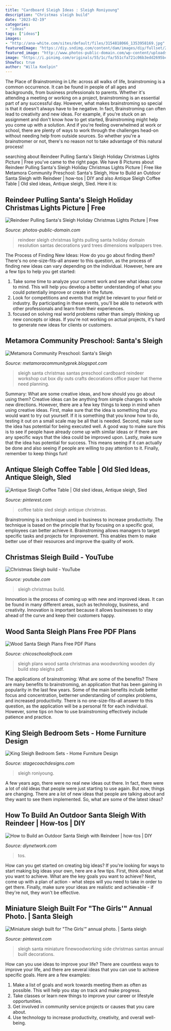 ```yaml
---
title: "Cardboard Sleigh Ideas : Sleigh Roniyoung"
description: "Christmas sleigh build"
date: "2023-02-19"
categories:
- "ideas"
tags: ["ideas"]
images:
- "http://ana-white.com/sites/default/files/3154818066_1353958169.jpg"
featuredImage: "https://diy.sndimg.com/content/dam/images/diy/fullset/2011/10/3/0/Original_Sleigh-Legs-to-Base_s4x3.jpg.rend.hgtvcom.616.462.suffix/1420709625706.jpeg"
featured_image: "http://www.photos-public-domain.com/wp-content/uploads/2012/12/reindeer-pulling-santas-sleigh-holiday-christmas-lights.jpg"
image: "https://i.pinimg.com/originals/55/1c/fa/551cfa721c06b3edd2695bcc65339a34.jpg"
ShowToc: true
author: "Willa Koelpin"
---
```



The Place of Brainstroming in Life:
across all walks of life, brainstroming is a common occurrence. It can be found in people of all ages and backgrounds, from business professionals to parents. Whether it's attending a meeting or working on a project, brainstroming is an essential part of any successful day. However, what makes brainstroming so special is that it doesn't always have to be negative. In fact, Brainstroming can often lead to creativity and new ideas. For example, if you're stuck on an assignment and don't know how to get started, Brainstroming might help you come up with a solution. And if you're feeling overwhelmed at work or school, there are plenty of ways to work through the challenges head-on without needing help from outside sources. So whether you're a brainstromer or not, there's no reason not to take advantage of this natural process!

	

		
searching about Reindeer Pulling Santa&#039;s Sleigh Holiday Christmas Lights Picture | Free you've came to the right page. We have 8 Pictures about Reindeer Pulling Santa&#039;s Sleigh Holiday Christmas Lights Picture | Free like Metamora Community Preschool: Santa&#039;s Sleigh, How to Build an Outdoor Santa Sleigh with Reindeer | how-tos | DIY and also Antique Sleigh Coffee Table | Old sled ideas, Antique sleigh, Sled. Here it is:
		
    
## Reindeer Pulling Santa&#039;s Sleigh Holiday Christmas Lights Picture | Free

<img loading=lazy src="http://www.photos-public-domain.com/wp-content/uploads/2012/12/reindeer-pulling-santas-sleigh-holiday-christmas-lights.jpg" onerror="this.onerror=null;this.src='https://tse1.mm.bing.net/th?id=OIP.RcYX67YRpY_sOdYc_cgBrQHaFj&amp;pid=15.1';" alt="Reindeer Pulling Santa&#039;s Sleigh Holiday Christmas Lights Picture | Free">

_Source: photos-public-domain.com_

>reindeer sleigh christmas lights pulling santa holiday domain resolution santas decorations yard trees dimensions wallpapers tree. 

	

The Process of Finding New Ideas: How do you go about finding them?
There's no one-size-fits-all answer to this question, as the process of finding new ideas can vary depending on the individual. However, here are a few tips to help you get started: 
1. Take some time to analyze your current work and see what ideas come to mind. This will help you develop a better understanding of what you could potentially improve or create in the future. 
2. Look for competitions and events that might be relevant to your field or industry. By participating in these events, you'll be able to network with other professionals and learn from their experiences. 
3. focused on solving real world problems rather than simply thinking up new concepts or ideas. If you're not working on actual projects, it's hard to generate new ideas for clients or customers. 

    
## Metamora Community Preschool: Santa&#039;s Sleigh

<img loading=lazy src="https://3.bp.blogspot.com/-Hq65LpX__7I/UEJTfx3wCrI/AAAAAAAABss/lTsiuUWL5bI/s1600/IMG_3748.JPG" onerror="this.onerror=null;this.src='https://tse1.mm.bing.net/th?id=OIP.zvIRnSb1i1RhMRZwhLTiggHaGK&amp;pid=15.1';" alt="Metamora Community Preschool: Santa&#039;s Sleigh">

_Source: metamoracommunityprek.blogspot.com_

>sleigh santa christmas santas preschool cardboard reindeer workshop cut box diy outs crafts decorations office paper hat theme need planning. 

	

Summary: What are some creative ideas, and how should you go about using them?
Creative ideas can be anything from simple changes to whole new directions. However, there are a few key things to keep in mind when using creative ideas. First, make sure that the idea is something that you would want to try out yourself. If it is something that you know how to do, testing it out on a small scale may be all that is needed. Second, make sure the idea has potential for being executed well. A good way to make sure this is to see if people have already come up with similar ideas or if there are any specific ways that the idea could be improved upon. Lastly, make sure that the idea has potential for success. This means seeing if it can actually be done and also seeing if people are willing to pay attention to it. Finally, remember to keep things fun!

    
## Antique Sleigh Coffee Table | Old Sled Ideas, Antique Sleigh, Sled

<img loading=lazy src="https://i.pinimg.com/originals/2a/b3/27/2ab327623a047c4730886653716d08c9.jpg" onerror="this.onerror=null;this.src='https://tse3.mm.bing.net/th?id=OIP.7jKmO21vWJxbkMYnkSjtqgHaFj&amp;pid=15.1';" alt="Antique Sleigh Coffee Table | Old sled ideas, Antique sleigh, Sled">

_Source: pinterest.com_

>coffee table sled sleigh antique christmas. 

	

Brainstroming is a technique used in business to increase productivity. The technique is based on the principle that by focusing on a specific goal, employees can better achieve it. Brainstroming allows managers to target specific tasks and projects for improvement. This enables them to make better use of their resources and improve the quality of work.

    
## Christmas Sleigh Build - YouTube

<img loading=lazy src="https://i.ytimg.com/vi/3rYVNr3hwYQ/maxresdefault.jpg" onerror="this.onerror=null;this.src='https://tse1.mm.bing.net/th?id=OIP.ZGofDYXzVi3g-evd7sMzmgHaEK&amp;pid=15.1';" alt="Christmas Sleigh build - YouTube">

_Source: youtube.com_

>sleigh christmas build. 

	

Innovation is the process of coming up with new and improved ideas. It can be found in many different areas, such as technology, business, and creativity. Innovation is important because it allows businesses to stay ahead of the curve and keep their customers happy.

    
## Wood Santa Sleigh Plans Free PDF Plans

<img loading=lazy src="http://ana-white.com/sites/default/files/3154818066_1353958169.jpg" onerror="this.onerror=null;this.src='https://tse3.mm.bing.net/th?id=OIP.MsRQqH4R488gwZG4cqDo_AHaE7&amp;pid=15.1';" alt="Wood Santa Sleigh Plans Free PDF Plans">

_Source: chicoschoolofrock.com_

>sleigh plans wood santa christmas ana woodworking wooden diy build step sleighs pdf. 

	

The applications of brainstroming: What are some of the benefits?
There are many benefits to brainstroming, an application that has been gaining in popularity in the last few years. Some of the main benefits include better focus and concentration, betterner understanding of complex problems, and increased productivity. There is no one-size-fits-all answer to this question, as the application will be a personal fit for each individual. However, some tips on how to use brainstroming effectively include patience and practice.

    
## King Sleigh Bedroom Sets - Home Furniture Design

<img loading=lazy src="https://www.stagecoachdesigns.com/wp-content/uploads/2015/11/King-Sleigh-Bedroom-Sets.jpg" onerror="this.onerror=null;this.src='https://tse1.mm.bing.net/th?id=OIP.U6UXw-n0Ow3uu_hXMzYbUAHaFm&amp;pid=15.1';" alt="King Sleigh Bedroom Sets - Home Furniture Design">

_Source: stagecoachdesigns.com_

>sleigh roniyoung. 

	

A few years ago, there were no real new ideas out there. In fact, there were a lot of old ideas that people were just starting to use again. But now, things are changing. There are a lot of new ideas that people are talking about and they want to see them implemented. So, what are some of the latest ideas?

    
## How To Build An Outdoor Santa Sleigh With Reindeer | How-tos | DIY

<img loading=lazy src="https://diy.sndimg.com/content/dam/images/diy/fullset/2011/10/3/0/Original_Sleigh-Legs-to-Base_s4x3.jpg.rend.hgtvcom.616.462.suffix/1420709625706.jpeg" onerror="this.onerror=null;this.src='https://tse2.mm.bing.net/th?id=OIP.mwvzxm7G991tHwcJdQruEgHaFj&amp;pid=15.1';" alt="How to Build an Outdoor Santa Sleigh with Reindeer | how-tos | DIY">

_Source: diynetwork.com_

>tos. 

	

How can you get started on creating big ideas?
If you're looking for ways to start making big ideas your own, here are a few tips. First, think about what you want to achieve. What are the key goals you want to achieve? Next, come up with a plan of action - what steps will you need to take in order to get there. Finally, make sure your ideas are realistic and achievable - if they're not, they won't be effective.

    
## Miniature Sleigh Built For &quot;The Girls&#039;&quot; Annual Photo. | Santa Sleigh

<img loading=lazy src="https://i.pinimg.com/originals/55/1c/fa/551cfa721c06b3edd2695bcc65339a34.jpg" onerror="this.onerror=null;this.src='https://tse4.mm.bing.net/th?id=OIP.zi57EQbw9LtAFj--AeqiQgHaEy&amp;pid=15.1';" alt="Miniature sleigh built for &quot;The Girls&#039;&quot; annual photo. | Santa sleigh">

_Source: pinterest.com_

>sleigh santa miniature finewoodworking side christmas santas annual built decorations. 

	

How can you use ideas to improve your life?
There are countless ways to improve your life, and there are several ideas that you can use to achieve specific goals. Here are a few examples: 
1. Make a list of goals and work towards meeting them as often as possible. This will help you stay on track and make progress.
2. Take classes or learn new things to improve your career or lifestyle opportunities.
3. Get involved in community service projects or causes that you care about.
4. Use technology to increase productivity, creativity, and overall well-being.

